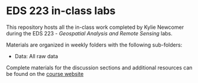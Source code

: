 # EDS 223 in-class labs

This repository hosts all the in-class work completed by Kylie Newcomer during the EDS 223 - *Geospatial Analysis and Remote Sensing* labs.

Materials are organized in weekly folders with the following sub-folders:
- Data: All raw data
  


Complete materials for the discussion sections and additional resources can be found on the [course website](https://eds-223-geospatial.github.io/)
